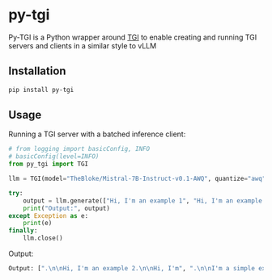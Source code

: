 # py-tgi

Py-TGI is a Python wrapper around [TGI](https://github.com/huggingface/text-generation-inference) to enable creating and running TGI servers and clients in a similar style to vLLM

## Installation

```bash
pip install py-tgi
```

## Usage

Running a TGI server with a batched inference client:

```python
# from logging import basicConfig, INFO
# basicConfig(level=INFO)
from py_tgi import TGI

llm = TGI(model="TheBloke/Mistral-7B-Instruct-v0.1-AWQ", quantize="awq")

try:
    output = llm.generate(["Hi, I'm an example 1", "Hi, I'm an example 2"])
    print("Output:", output)
except Exception as e:
    print(e)
finally:
    llm.close()
```

Output:

```bash
Output: [".\n\nHi, I'm an example 2.\n\nHi, I'm", ".\n\nI'm a simple example of a class that has a method that returns a value"]
```
